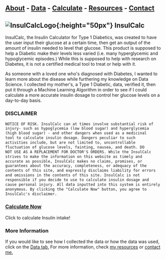 ## [About](https://dubemc.github.io/DubeCapstone2019/about.md) - [Data](https://dubemc.github.io/DubeCapstone2019/data.md) - [Calculate](https://dubemc.github.io/DubeCapstone2019/calculate.md) - [Resources](https://dubemc.github.io/DubeCapstone2019/resources.md) - [Contact](https://dubemc.github.io/DubeCapstone2019/contact.md)

## ![InsulCalcLogo](https://github.com/dubemc/DubeCapstone2019/blob/master/InsulCalcLogoOpaque.png?raw=true){:height="50px"} InsulCalc

InsulCalc, the Insulin Calculator for Type 1 Diabetics, was created to have the user input their glucose at a certain time, then get an output of the amount of insulin needed to level that glucose. This product is supposed to help a Diabetic make their levels less varied (i.e. many hyperglycemic and hypoglycemic episodes.) While this is supposed to help with research on Diabetes, it is not a certified medical tool to treat or help with it. 

As someone with a loved one who's diagnosed with Diabetes, I wanted to learn more about the disease while furthering my knowledge on Data Science. I collected my mother's, a Type 1 Diabetic, data, verified it, then put it through a Machine Learning Algorithm in order to see if I could calculate a more accurate insulin dosage to control her glucose levels on a day-to-day basis. 

### DISCLAIMER
```markdown
NOTICE OF RISK. InsulCalc can at times involve substantial risk of 
injury- such as hypoglycemia (low blood sugar) and hyperglycemia 
(high blood sugar) - and other dangers when used as a medicinal 
tool to calculate insulin dosage. Dangers peculiar to such 
activities include, but are not limited to, uncontrollable 
fluctuation of glucose levels, fainting, nausea, and death. DO 
NOT USE AS A REPLACEMENT FOR DOCTOR'S ORDERS. While the InsulCalc 
strives to make the information on this website as timely and 
accurate as possible, InsulCalc makes no claims, promises, or 
guarantees about the accuracy, completeness, or adequacy of the 
contents of this site, and expressly disclaims liability for errors 
and omissions in the contents of this site. InsulCalc is not 
responsible if you decide to use to calculate insulin dosage and 
cause personal injury. All data inputted into this system is entirely 
anonymous. By clicking the "Calculate Now" button, you agree to 
InsulCalc's disclaimer. 
```

### [Calculate Now]()

Click to calculate Insulin intake!

### More Information

If you would like to see how I collected the data or how the data was used, click on the [Data tab.](https://dubemc.github.io/DubeCapstone2019/data.md) For more information, check [my resources](https://dubemc.github.io/DubeCapstone2019/resources.md) or [contact me.](https://dubemc.github.io/DubeCapstone2019/contact.md)
